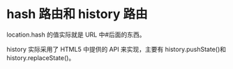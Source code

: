# hash 路由和 history 路由

location.hash 的值实际就是 URL 中#后面的东西。

history 实际采用了 HTML5 中提供的 API 来实现，主要有 history.pushState()和 history.replaceState()。
